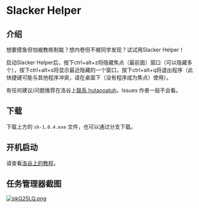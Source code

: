 # Slacker Helper

## 介绍

想要摸鱼但怕被教练制裁？想内卷但不被同学发现？试试用Slacker Helper！

启动Slacker Helper后，按下ctrl+alt+z将隐藏焦点（最前面）窗口（可以隐藏多个），按下ctrl+alt+s将显示最近隐藏的一个窗口，按下ctrl+alt+q将退出程序（此快捷键可能与其他程序冲突，请在桌面下（没有程序成为焦点）使用）。

有任何建议/问题推荐在洛谷上[联系 hutaooatuh](https://www.luogu.com.cn/chat?uid=942578)，Issues 作者一般不会看。

## 下载

下载上方的 `sh-1.0.4.exe` 文件，也可以通过分支下载。

## 开机启动

请查看[洛谷上的教程](https://www.luogu.com/paste/cy4atpu1)。

## 任务管理器截图

[![pkQ25LQ.png](https://s21.ax1x.com/2024/05/24/pkQ25LQ.png)](https://imgse.com/i/pkQ25LQ)
